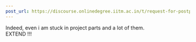 ```yaml
---
post_url: https://discourse.onlinedegree.iitm.ac.in/t/request-for-postponing-the-project-1-deadline-official-response-extended/166866/15
---
```

Indeed, even i am stuck in project parts and a lot of them.  
EXTEND !!!